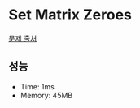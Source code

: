# Set Matrix Zeroes

[문제 출처](https://leetcode.com/problems/set-matrix-zeroes)

## 성능

- Time: 1ms
- Memory: 45MB
